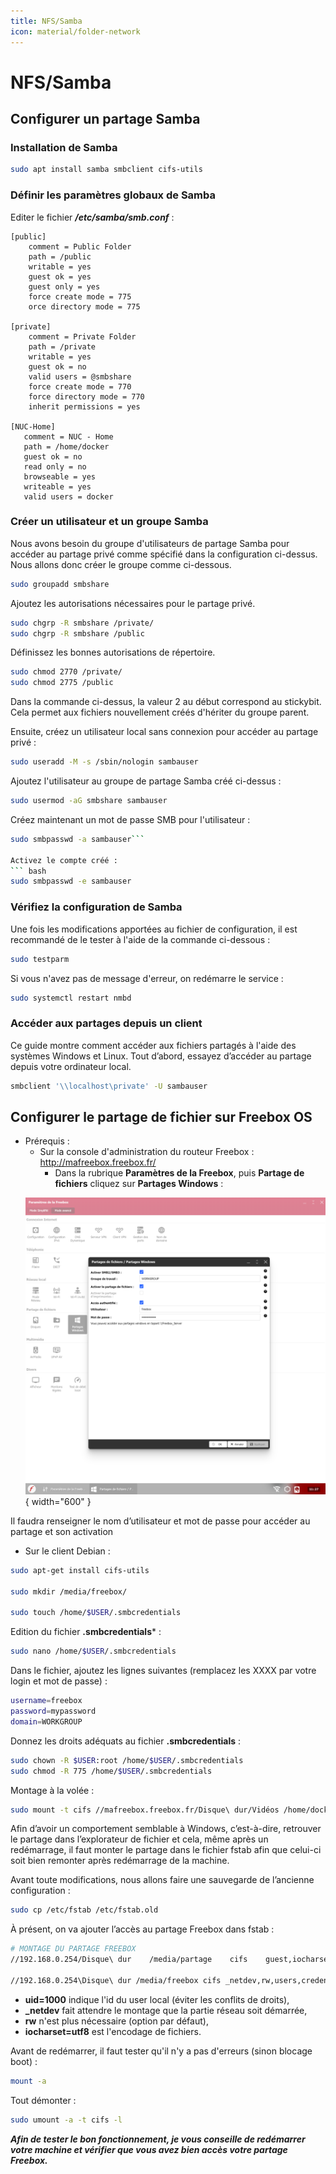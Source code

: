 ```yaml
---
title: NFS/Samba
icon: material/folder-network
---
```


# **NFS/Samba**

## **Configurer un partage Samba**

### Installation de Samba
``` bash
sudo apt install samba smbclient cifs-utils
```

### Définir les paramètres globaux de Samba

Editer le fichier **_/etc/samba/smb.conf_** :

```
[public]
	comment = Public Folder 
	path = /public 
	writable = yes 
	guest ok = yes 
	guest only = yes 
	force create mode = 775 
	orce directory mode = 775 

[private]
	comment = Private Folder
	path = /private
	writable = yes
	guest ok = no
	valid users = @smbshare
	force create mode = 770
	force directory mode = 770
	inherit permissions = yes

[NUC-Home]
   comment = NUC - Home
   path = /home/docker
   guest ok = no
   read only = no
   browseable = yes
   writeable = yes
   valid users = docker
```

### Créer un utilisateur et un groupe Samba

Nous avons besoin du groupe d'utilisateurs de partage Samba pour accéder au partage privé comme spécifié dans la configuration ci-dessus. Nous allons donc créer le groupe comme ci-dessous.

``` bash
sudo groupadd smbshare
```

Ajoutez les autorisations nécessaires pour le partage privé.

``` bash
sudo chgrp -R smbshare /private/
sudo chgrp -R smbshare /public
```

Définissez les bonnes autorisations de répertoire.
``` bash
sudo chmod 2770 /private/
sudo chmod 2775 /public
```

Dans la commande ci-dessus, la valeur 2 au début correspond au stickybit. Cela permet aux fichiers nouvellement créés d'hériter du groupe parent.

Ensuite, créez un utilisateur local sans connexion pour accéder au partage privé :
``` bash
sudo useradd -M -s /sbin/nologin sambauser
```

Ajoutez l'utilisateur au groupe de partage Samba créé ci-dessus :
``` bash
sudo usermod -aG smbshare sambauser
```

Créez maintenant un mot de passe SMB pour l'utilisateur :
``` bash
sudo smbpasswd -a sambauser```

Activez le compte créé :
``` bash
sudo smbpasswd -e sambauser
```

### Vérifiez la configuration de Samba

Une fois les modifications apportées au fichier de configuration, il est recommandé de le tester à l'aide de la commande ci-dessous :
``` bash
sudo testparm
```

Si vous n'avez pas de message d'erreur, on redémarre le service :
``` bash
sudo systemctl restart nmbd
```

### Accéder aux partages depuis un client

Ce guide montre comment accéder aux fichiers partagés à l'aide des systèmes Windows et Linux. Tout d’abord, essayez d’accéder au partage depuis votre ordinateur local.

``` bash
smbclient '\\localhost\private' -U sambauser
```

## Configurer le partage de fichier sur Freebox OS

- Prérequis :
	- Sur la console d'administration du routeur Freebox : http://mafreebox.freebox.fr/
		- Dans la rubrique **Paramètres de la Freebox**, puis **Partage de fichiers** cliquez sur **Partages Windows** :
        <figure markdown="span">
    ![freebox-settings-windows-file-sharing](../../assets/images/data-storage/freebox-settings-windows-file-sharing.png){ width="600" }
</figure>

Il faudra renseigner le nom d’utilisateur et mot de passe pour accéder au partage et son activation

- Sur le client Debian :

``` bash
sudo apt-get install cifs-utils

sudo mkdir /media/freebox/

sudo touch /home/$USER/.smbcredentials
```

Edition du fichier **.smbcredentials*** :
``` bash
sudo nano /home/$USER/.smbcredentials
```

Dans le fichier, ajoutez les lignes suivantes (remplacez les XXXX par votre login et mot de passe) :
``` bash
username=freebox
password=mypassword
domain=WORKGROUP
```

Donnez les droits adéquats au fichier **.smbcredentials** :
``` bash
sudo chown -R $USER:root /home/$USER/.smbcredentials
sudo chmod -R 775 /home/$USER/.smbcredentials
```

Montage à la volée :
``` bash
sudo mount -t cifs //mafreebox.freebox.fr/Disque\ dur/Vidéos /home/docker/media/videos/freebox -o rw,uid=1000,gid=1000,credentials=/home/docker/.smbcredentials,iocharset=utf8,file_mode=0777,dir_mode=0777
```

Afin d’avoir un comportement semblable à Windows, c’est-à-dire, retrouver le partage dans l’explorateur de fichier et cela, même après un redémarrage, il faut monter le partage dans le fichier fstab afin que celui-ci soit bien remonter après redémarrage de la machine.

Avant toute modifications, nous allons faire une sauvegarde de l’ancienne configuration :
``` bash
sudo cp /etc/fstab /etc/fstab.old
```

À présent, on va ajouter l’accès au partage Freebox dans fstab :
``` bash
# MONTAGE DU PARTAGE FREEBOX
//192.168.0.254/Disque\ dur    /media/partage    cifs    guest,iocharset=utf8,gid=100,uid=1000,_netdev,file_mode=0777,dir_mode=0777,vers=2.0    0    0

//192.168.0.254\Disque\ dur /media/freebox cifs _netdev,rw,users,credentials=/home/$USER/.smbcredentials,iocharset=utf8,uid=1000,sec=ntlmv2,file_mode=0777,dir_mode=0777,vers=2.00    0    0
```
- **uid=1000** indique l'id du user local (éviter les conflits de droits),
- **_netdev** fait attendre le montage que la partie réseau soit démarrée,
- **rw** n'est plus nécessaire (option par défaut),
- **iocharset=utf8** est l'encodage de fichiers.

Avant de redémarrer, il faut tester qu'il n'y a pas d'erreurs (sinon blocage boot) :

``` bash
mount -a
```

Tout démonter :

``` bash
sudo umount -a -t cifs -l
```

***Afin de tester le bon fonctionnement, je vous conseille de redémarrer votre machine et vérifier que vous avez bien accès votre partage Freebox.***